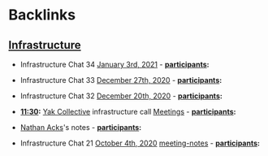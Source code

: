 
# Backlinks
## [Infrastructure](<Infrastructure.md>)
- Infrastructure Chat 34 [January 3rd, 2021](<January 3rd, 2021.md>)
        - **[participants](<participants.md>):**

- Infrastructure Chat 33 [December 27th, 2020](<December 27th, 2020.md>)
        - **[participants](<participants.md>):**

- Infrastructure Chat 32 [December 20th, 2020](<December 20th, 2020.md>)
        - **[participants](<participants.md>):**

- **[11:30](<11:30.md>):** [Yak Collective](<Yak Collective.md>) infrastructure call [Meetings](<Meetings.md>)
        - **[participants](<participants.md>):**

- [Nathan Acks](<Nathan Acks.md>)'s notes
            - **[participants](<participants.md>):**

- Infrastructure Chat 21 [October 4th, 2020](<October 4th, 2020.md>) [meeting-notes](<meeting-notes.md>)
        - **[participants](<participants.md>):**

